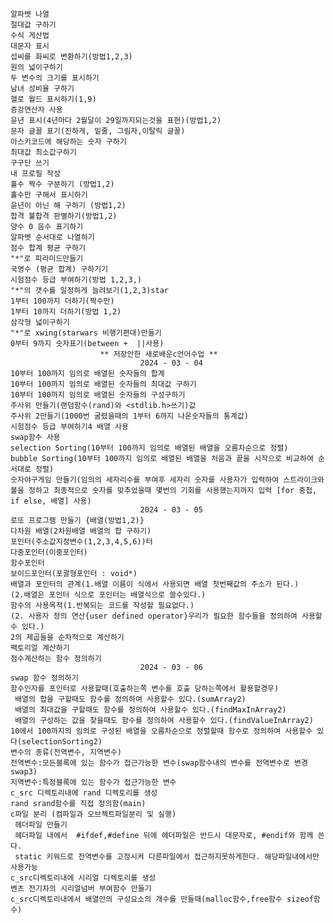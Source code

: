     알파벳 나열
    절대값 구하기
    수식 게산법
    대문자 표시
    섭씨를 화씨로 변환하기(방법1,2,3)
    원의 넓이구하기
    두 변수의 크기를 표시하기
    남녀 성비율 구하기
    헬로 월드 표시하기(1,9)
    증강연산자 사용
    윤년 표시(4년마다 2월달이 29일까지되는것을 표현)(방법1,2)
    문자 글꼴 표기(진하게, 밑줄, 그림자,이탈릭 글꼴)
    아스키코드에 해당하는 숫자 구하기
    최대값 최소값구하기
    구구단 쓰기
    내 프로필 작성
    홀수 짝수 구분하기 (방법1,2)
    홀수만 구해서 표시하기
    윤년이 아닌 해 구하기 (방법1,2)
    합격 불합격 판별하기(방법1,2)
    양수 0 음수 표기하기
    알파벳 순서대로 나열하기
    점수 합계 평균 구하기
    "*"로 피라미드만들기
    국영수 (평균 합계) 구하기기
    시험점수 등급 부여하기(방법 1,2,3,)
    "*"의 갯수를 일정하게 늘려보기(1,2,3)star
    1부터 100까지 더하기(짝수만)
    1부터 10까지 더하기(방법 1,2)
    삼각형 넓이구하기
    "*"로 xwing(starwars 비행기편대)만들기
    0부터 9까지 숫자표기(between +  ||사용)
                        ** 저장안한 새로배운c언어수업 **
                                 2024 - 03 - 04
    10부터 100까지 임의로 배열된 숫자들의 합계
    10부터 100까지 임의로 배열된 숫자들의 최대값 구하기
    10부터 100까지 임의로 배열된 숫자들의 구성구하기
    주사위 만들기(랜덤함수(rand)와 <stdlib.h>쓰기)값    
    주사위 2만들기(1000번 굴렸을때의 1부터 6까지 나온숫자들의 통계값)
    시험점수 등급 부여하기4 배열 사용
    swap함수 사용
    selection Sorting(10부터 100까지 임의로 배열된 배열을 오름차순으로 정렬)
    bubble Sorting(10부터 100까지 임의로 배열된 배열을 처음과 끝을 시작으로 비교하여 순서대로 정렬)
    숫자야구게임 만들기(임의의 세자리수를 부여후 세자리 숫자를 사용자가 입력하여 스트라이크와 볼을 정하고 최종적으로 숫자를 맞추었을때 몇번의 기회를 사용했는지까지 입력 [for 중첩, if else, 배열] 사용)
                                 2024 - 03 - 05
    로또 프로그램 만들기 {배열(방법1,2)}
    다차원 배열(2차원배열 배열의 합 구하기)
    포인터(주소값지정변수(1,2,3,4,5,6))터
    다중포인터(이중포인터)
    함수포인터
    보이드포인터(포괄형포인터 : void*)
    배열과 포인터의 관계(1.배열 이름이 식에서 사용되면 배열 첫번째값의 주소가 된다.)
    (2.배열은 포인터 식으로 포인터는 배열식으로 쓸수있다.)
    함수의 사용목적(1.반복되는 코드를 작성할 필요없다.)
    (2. 사용자 정의 연산{user defined operator}우리가 필요한 함수들을 정의하여 사용할 수 있다.)
    2의 제곱들을 순차적으로 계산하기
    팩토리얼 계산하기
    점수계산하는 함수 정의하기
                                 2024 - 03 - 06
    swap 함수 정의하기
    함수인자를 포인터로 사용할때(호출하는쪽 변수를 호출 당하는쪽에서 활용할경우)
     배열의 합을 구할때도 함수를 정의하여 사용할수 있다.(sumArray2)
     배열의 최대값을 구할때도 함수를 정의하여 사용할수 있다.(findMaxInArray2)
     배열의 구성하는 값을 찾을때도 함수를 정의하여 사용할수 있다.(findValueInArray2)
    10에서 100까지의 임의로 구성된 배열을 오름차순으로 정렬할때 함수로 정의하여 사용할수 있다(selectionSorting2)
    변수의 종류(전역변수, 지역변수)
    전역변수:모든블록에 있는 함수가 접근가능한 변수(swap함수내의 변수를 전역변수로 변경 swap3)
    지역변수:특정블록에 있는 함수가 접근가능한 변수
    c_src 디렉토리내에 rand 디렉토리를 생성
    rand srand함수를 직접 정의함(main)
    c파일 분리 (컴파일과 오브젝트파일분리 및 실행)
     헤더파일 만들기
     헤더파일 내에서  #ifdef,#define 뒤에 헤더파일은 반드시 대문자로, #endif와 함께 쓴다.
     static 키워드로 전역변수를 고정시켜 다른파일에서 접근하지못하게한다. 해당파일내에서만 사용가능
    c_src디렉토리내에 시리얼 디렉토리를 생성
    벤츠 전기차의 시리얼넘버 부여함수 만들기
    c_src디렉토리내에서 배열안의 구성요소의 개수를 만들때(malloc함수,free함수 sizeof함수)